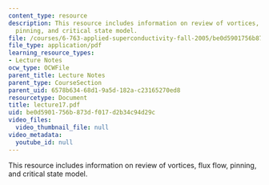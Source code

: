 ```yaml
---
content_type: resource
description: This resource includes information on review of vortices, flux flow,
  pinning, and critical state model.
file: /courses/6-763-applied-superconductivity-fall-2005/be0d5901756b873df017d2b34c94d29c_lecture17.pdf
file_type: application/pdf
learning_resource_types:
- Lecture Notes
ocw_type: OCWFile
parent_title: Lecture Notes
parent_type: CourseSection
parent_uid: 6578b634-68d1-9a5d-182a-c23165270ed8
resourcetype: Document
title: lecture17.pdf
uid: be0d5901-756b-873d-f017-d2b34c94d29c
video_files:
  video_thumbnail_file: null
video_metadata:
  youtube_id: null
---
```

This resource includes information on review of vortices, flux flow, pinning, and critical state model.